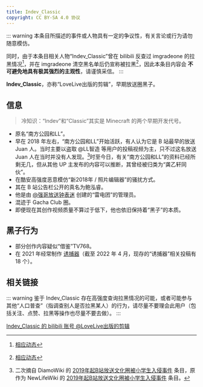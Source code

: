 ```yaml
---
title: Indev_Classic
copyright: CC BY-SA 4.0 协议
---
```


::: warning
本条目所描述的事件或人物具有一定的争议性，有关言论或行为请勿随意模仿。

同时，由于本条目相关人物“Indev_Classic”曾在 bilibili 反查过 imgradeone 的拉黑情况[^1]，并在 imgradeone 清空黑名单后仍宣称被拉黑[^2]，因此本条目内容会 **不可避免地具有极其强烈的主观性**，请谨慎采信。
:::

**Indev_Classic**，亦称“LoveLive出版的剪辑”，早期放送圈黑子。

## 信息

> 冷知识：“Indev”和“Classic”其实是 Minecraft 的两个早期开发代号。

- 原名“南方公园和LL”。
- 早在 2018 年左右，“南方公园和LL”开始活跃，有人认为它是 B 站最早的放送 Juan 人。当时主要以盗取 @LL智造 等用户的投稿视频为主，只不过这名放送 Juan 人在当时并没有人发现。[^3]时至今日，有关“南方公园和LL”的资料已经所剩无几，但从其他 UP 主发布的内容可以推断，其曾经被归类为“龚乙轩同伙”。
- 在酷安高强度恶意模仿“新2018年 / 照片编辑器”的骚扰方式。
- 其在 B 站公告栏公开的真名为鲍泓睿。
- 他是由 [@强哥放送钟表迷](qiangge.md) 创建的“雷电团”的管理员。
- 混迹于 Gacha Club 圈。
- 即便现在其创作视频质量不算过于低下，他也依旧保持着“黑子”的本质。

## 黑子行为

- 部分创作内容疑似“借鉴”TV768。
- 在 2021 年经常制作 [诱捕器](../youbuqi.md)（截至 2022 年 4 月，现存的“诱捕器”相关投稿有 18 个）。

## 相关链接

::: warning
鉴于 Indev_Classic 存在高强度查询拉黑情况的可能，或者可能参与其他“人口普查”（指调查别人是否拉黑某人）的行为，请尽量不要理会此用户（包括关注、点赞、拉黑等操作也尽量不要去做）。
:::

[Indev_Classic 的 bilibili 账号 @LoveLive出版的剪辑](https://space.bilibili.com/480801201)


[^1]: [相应动态](https://t.bilibili.com/589218707852911255)
[^2]: [相应动态](https://t.bilibili.com/621489365528406448)
[^3]: 二次摘自 DiamoWiki 的 [2019年起B站放送文化圈被小学生入侵事件](https://diamowiki.miraheze.org/wiki/2019年起B站放送文化圈被小学生入侵事件) 条目，原作为 NewLifeWiki 的 [2019年起B站放送文化圈被小学生入侵事件](https://newlifewiki.miraheze.org/wiki/2019年起B站放送文化圈被小学生入侵事件) 条目。
